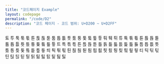 ```yaml
---
title: "코드페이지 Example"
layout: codepage
permalink: "/code/D2"
description: "코드 페이지 - 코드 범위: U+D200 ~ U+D2FF"
---
```


<span class="code tofu"></span>
<span class="code tofu"></span>
<span class="code tofu"></span>
<span class="code tofu"></span>
<span class="code tofu"></span>
<span class="code tofu"></span>
<span class="code tofu"></span>
<span class="code tofu"></span>
<span class="code tofu"></span>
<span class="code tofu"></span>
<span class="code tofu"></span>
<span class="code tofu"></span>
<span class="code tofu"></span>
<span class="code tofu"></span>
<span class="code tofu"></span>
<span class="code tofu"></span>
<span class="character">툐</span>
<span class="code tofu"></span>
<span class="code tofu"></span>
<span class="code tofu"></span>
<span class="code tofu"></span>
<span class="code tofu"></span>
<span class="code tofu"></span>
<span class="code tofu"></span>
<span class="code tofu"></span>
<span class="code tofu"></span>
<span class="code tofu"></span>
<span class="code tofu"></span>
<span class="code tofu"></span>
<span class="code tofu"></span>
<span class="code tofu"></span>
<span class="code tofu"></span>
<span class="code tofu"></span>
<span class="code tofu"></span>
<span class="code tofu"></span>
<span class="code tofu"></span>
<span class="code tofu"></span>
<span class="code tofu"></span>
<span class="code tofu"></span>
<span class="code tofu"></span>
<span class="code tofu"></span>
<span class="code tofu"></span>
<span class="code tofu"></span>
<span class="code tofu"></span>
<span class="character">투</span>
<span class="character">툭</span>
<span class="character">툮</span>
<span class="character">툯</span>
<span class="character">툰</span>
<span class="character">툱</span>
<span class="character">툲</span>
<span class="character">툳</span>
<span class="code tofu"></span>
<span class="code tofu"></span>
<span class="code tofu"></span>
<span class="code tofu"></span>
<span class="code tofu"></span>
<span class="code tofu"></span>
<span class="code tofu"></span>
<span class="code tofu"></span>
<span class="character">툼</span>
<span class="character">툽</span>
<span class="character">툾</span>
<span class="character">툿</span>
<span class="character">퉀</span>
<span class="character">퉁</span>
<span class="character">퉂</span>
<span class="code tofu"></span>
<span class="character">퉄</span>
<span class="code tofu"></span>
<span class="character">퉆</span>
<span class="character">퉇</span>
<span class="character">퉈</span>
<span class="code tofu"></span>
<span class="code tofu"></span>
<span class="code tofu"></span>
<span class="code tofu"></span>
<span class="code tofu"></span>
<span class="code tofu"></span>
<span class="code tofu"></span>
<span class="code tofu"></span>
<span class="code tofu"></span>
<span class="code tofu"></span>
<span class="code tofu"></span>
<span class="code tofu"></span>
<span class="code tofu"></span>
<span class="code tofu"></span>
<span class="code tofu"></span>
<span class="code tofu"></span>
<span class="code tofu"></span>
<span class="code tofu"></span>
<span class="code tofu"></span>
<span class="code tofu"></span>
<span class="code tofu"></span>
<span class="code tofu"></span>
<span class="code tofu"></span>
<span class="code tofu"></span>
<span class="code tofu"></span>
<span class="code tofu"></span>
<span class="code tofu"></span>
<span class="character">퉤</span>
<span class="code tofu"></span>
<span class="code tofu"></span>
<span class="code tofu"></span>
<span class="code tofu"></span>
<span class="code tofu"></span>
<span class="code tofu"></span>
<span class="code tofu"></span>
<span class="code tofu"></span>
<span class="code tofu"></span>
<span class="code tofu"></span>
<span class="code tofu"></span>
<span class="code tofu"></span>
<span class="code tofu"></span>
<span class="code tofu"></span>
<span class="code tofu"></span>
<span class="code tofu"></span>
<span class="code tofu"></span>
<span class="code tofu"></span>
<span class="code tofu"></span>
<span class="code tofu"></span>
<span class="code tofu"></span>
<span class="code tofu"></span>
<span class="code tofu"></span>
<span class="code tofu"></span>
<span class="code tofu"></span>
<span class="code tofu"></span>
<span class="code tofu"></span>
<span class="character">튀</span>
<span class="code tofu"></span>
<span class="code tofu"></span>
<span class="code tofu"></span>
<span class="code tofu"></span>
<span class="code tofu"></span>
<span class="code tofu"></span>
<span class="code tofu"></span>
<span class="code tofu"></span>
<span class="code tofu"></span>
<span class="code tofu"></span>
<span class="code tofu"></span>
<span class="code tofu"></span>
<span class="code tofu"></span>
<span class="code tofu"></span>
<span class="code tofu"></span>
<span class="code tofu"></span>
<span class="code tofu"></span>
<span class="code tofu"></span>
<span class="code tofu"></span>
<span class="code tofu"></span>
<span class="code tofu"></span>
<span class="code tofu"></span>
<span class="code tofu"></span>
<span class="code tofu"></span>
<span class="code tofu"></span>
<span class="code tofu"></span>
<span class="code tofu"></span>
<span class="character">튜</span>
<span class="character">튝</span>
<span class="character">튞</span>
<span class="character">튟</span>
<span class="character">튠</span>
<span class="character">튡</span>
<span class="character">튢</span>
<span class="character">튣</span>
<span class="code tofu"></span>
<span class="code tofu"></span>
<span class="code tofu"></span>
<span class="code tofu"></span>
<span class="code tofu"></span>
<span class="code tofu"></span>
<span class="code tofu"></span>
<span class="code tofu"></span>
<span class="character">튬</span>
<span class="character">튭</span>
<span class="character">튮</span>
<span class="character">튯</span>
<span class="character">튰</span>
<span class="character">튱</span>
<span class="character">튲</span>
<span class="code tofu"></span>
<span class="character">튴</span>
<span class="code tofu"></span>
<span class="character">튶</span>
<span class="character">튷</span>
<span class="character">트</span>
<span class="character">특</span>
<span class="character">튺</span>
<span class="character">튻</span>
<span class="character">튼</span>
<span class="character">튽</span>
<span class="character">튾</span>
<span class="character">튿</span>
<span class="character">틀</span>
<span class="character">틁</span>
<span class="character">틂</span>
<span class="character">틃</span>
<span class="character">틄</span>
<span class="character">틅</span>
<span class="character">틆</span>
<span class="character">틇</span>
<span class="character">틈</span>
<span class="character">틉</span>
<span class="character">틊</span>
<span class="character">틋</span>
<span class="character">틌</span>
<span class="character">틍</span>
<span class="character">틎</span>
<span class="character">틏</span>
<span class="character">틐</span>
<span class="character">틑</span>
<span class="character">틒</span>
<span class="character">틓</span>
<span class="character">틔</span>
<span class="character">틕</span>
<span class="character">틖</span>
<span class="character">틗</span>
<span class="character">틘</span>
<span class="character">틙</span>
<span class="character">틚</span>
<span class="character">틛</span>
<span class="code tofu"></span>
<span class="code tofu"></span>
<span class="code tofu"></span>
<span class="code tofu"></span>
<span class="code tofu"></span>
<span class="code tofu"></span>
<span class="code tofu"></span>
<span class="code tofu"></span>
<span class="character">틤</span>
<span class="character">틥</span>
<span class="character">틦</span>
<span class="character">틧</span>
<span class="character">틨</span>
<span class="character">틩</span>
<span class="character">틪</span>
<span class="code tofu"></span>
<span class="character">틬</span>
<span class="code tofu"></span>
<span class="character">틮</span>
<span class="character">틯</span>
<span class="character">티</span>
<span class="character">틱</span>
<span class="character">틲</span>
<span class="character">틳</span>
<span class="character">틴</span>
<span class="character">틵</span>
<span class="character">틶</span>
<span class="character">틷</span>
<span class="character">틸</span>
<span class="character">틹</span>
<span class="character">틺</span>
<span class="character">틻</span>
<span class="character">틼</span>
<span class="character">틽</span>
<span class="character">틾</span>
<span class="character">틿</span>